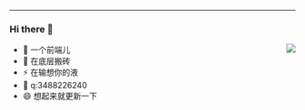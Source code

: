 ---


### Hi there 👋

<img align="right" src="https://github-readme-stats.vercel.app/api?username=chen-zuo&show_icons=true">

- 🔭 一个前端儿
- 🌱 在底层搬砖
- ⚡ 在输想你的液
- 💬 q:3488226240
- 😄 想起来就更新一下

